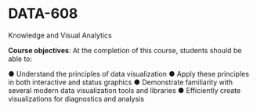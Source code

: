 # DATA-608

Knowledge and Visual Analytics

**Course objectives**: At the completion of this course, students should be able to: <br>

  ●	Understand the principles of data visualization
  ●	Apply these principles in both interactive and status graphics
  ●	Demonstrate familiarity with several modern data visualization tools and libraries
  ●	Efficiently create visualizations for diagnostics and analysis
